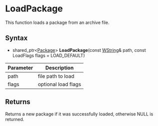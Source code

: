 # LoadPackage

This function loads a package from an archive file.

## Syntax

- shared_ptr<[Package](Package.md)\> **LoadPackage**(const [WString](WString.md)& path, const LoadFlags flags = LOAD_DEFAULT)

| Parameter | Description |
|---|---|
| path | file path to load |
| flags | optional load flags |

## Returns

Returns a new package if it was successfully loaded, otherwise NULL is returned.
